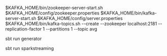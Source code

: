 $KAFKA_HOME/bin/zookeeper-server-start.sh $KAFKA_HOME/config/zookeeper.properties
$KAFKA_HOME/bin/kafka-server-start.sh $KAFKA_HOME/config/server.properties
$KAFKA_HOME/bin/kafka-topics.sh --create --zookeeper localhost:2181 --replication-factor 1 --partitions 1 --topic avg

sbt run generator

sbt run sparkstreaming
